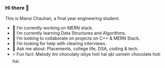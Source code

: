 ### Hi there 👋
This is Mansi Chauhan, a final year engineering student. 

- 🔭 I’m currently working on MERN stack.
- 🌱 I’m currently learning Data Structures and Algorithms. 
- 👯 I’m looking to collaborate on projects on C++ & MERN Stack. 
- 🤔 I’m looking for help with clearing interviews. 
- 💬 Ask me about: Placements, college life, DSA, coding & tech. 
- ⚡ Fun fact: Melody itni chocolaty isliye hoti hai qki usmein chocolate hoti hai.
<!--
**whatmansi/whatmansi** is a ✨ _special_ ✨ repository because its `README.md` (this file) appears on your GitHub profile.
